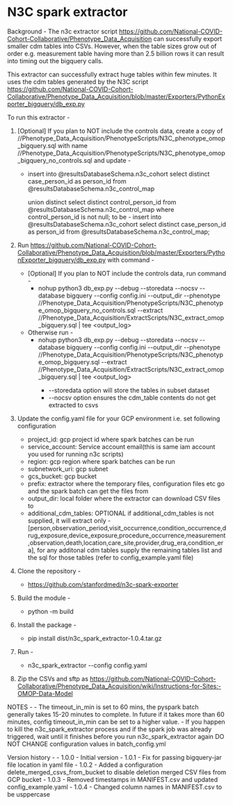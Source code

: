 # N3C spark extractor

Background - The n3c extractor script https://github.com/National-COVID-Cohort-Collaborative/Phenotype_Data_Acquisition 
can successfully export smaller cdm tables into CSVs. However, when the table sizes grow out of order 
e.g. measurement table having more than 2.5 billion rows it can result into timing out the bigquery 
calls.

This extractor can successfully extract huge tables within few minutes. It uses the cdm tables generated by the
N3C script https://github.com/National-COVID-Cohort-Collaborative/Phenotype_Data_Acquisition/blob/master/Exporters/PythonExporter_bigquery/db_exp.py 

To run this extractor -
1. [Optional] If you plan to NOT include the controls data, create a copy of /<path-to-n3c-scripts>/Phenotype_Data_Acquisition/PhenotypeScripts/N3C_phenotype_omop_bigquery.sql with name /<path-to-n3c-scripts>/Phenotype_Data_Acquisition/PhenotypeScripts/N3C_phenotype_omop_bigquery_no_controls.sql and update -
    - insert into @resultsDatabaseSchema.n3c_cohort
        select distinct case_person_id as person_id
        from @resultsDatabaseSchema.n3c_control_map

        union distinct select distinct control_person_id
        from @resultsDatabaseSchema.n3c_control_map
        where control_person_id is not null;
        to be -
        insert into @resultsDatabaseSchema.n3c_cohort
        select distinct case_person_id as person_id
        from @resultsDatabaseSchema.n3c_control_map;
        
2.  Run https://github.com/National-COVID-Cohort-Collaborative/Phenotype_Data_Acquisition/blob/master/Exporters/PythonExporter_bigquery/db_exp.py with command - 
    - [Optional] If you plan to NOT include the controls data, run command - 
        - nohup python3 db_exp.py --debug --storedata --nocsv --database bigquery --config config.ini --output_dir <output-dir> --phenotype /<path-to-n3c-scripts>/Phenotype_Data_Acquisition/PhenotypeScripts/N3C_phenotype_omop_bigquery_no_controls.sql --extract /<path-to-n3c-scripts>/Phenotype_Data_Acquisition/ExtractScripts/N3C_extract_omop_bigquery.sql | tee <output_log>
    - Otherwise run - 
        - nohup python3 db_exp.py --debug --storedata --nocsv --database bigquery --config config.ini --output_dir <output-dir> --phenotype /<path-to-n3c-scripts>/Phenotype_Data_Acquisition/PhenotypeScripts/N3C_phenotype_omop_bigquery.sql --extract /<path-to-n3c-scripts>/Phenotype_Data_Acquisition/ExtractScripts/N3C_extract_omop_bigquery.sql | tee <output_log>
            - --storedata option will store the tables in subset dataset
            - --nocsv option ensures the cdm_table contents do not get extracted to csvs
2. Update the config.yaml file for your GCP environment i.e. set following configuration 
    - project_id:  gcp project id where spark batches can be run
    - service_account:  Service account email(this is same iam account you used for running n3c scripts)
    - region:  gcp region where spark batches can be run
    - subnetwork_uri: gcp subnet
    - gcs_bucket: gcp bucket
    - prefix: extractor where the temporary files, configuration files etc go and the spark batch can get the files from
    - output_dir: local folder where the extractor can download CSV files to 
    - additional_cdm_tables: OPTIONAL if additional_cdm_tables is not supplied, it will extract only - [person,observation_period,visit_occurrence,condition_occurrence,drug_exposure,device_exposure,procedure_occurrence,measurement,observation,death,location,care_site,provider,drug_era,condition_era], for any additonal cdm tables supply the remaining tables list and the sql for those tables (refer to config_example.yaml file)
3. Clone the repository -
    - https://github.com/stanfordmed/n3c-spark-exporter
4. Build the module - 
    - python -m build
5. Install the package -
    - pip install dist/n3c_spark_extractor-1.0.4.tar.gz 
6. Run -
    - n3c_spark_extractor --config config.yaml 
7. Zip the CSVs and sftp as https://github.com/National-COVID-Cohort-Collaborative/Phenotype_Data_Acquisition/wiki/Instructions-for-Sites:-OMOP-Data-Model 

NOTES - 
    - The timeout_in_min is set to 60 mins, the pyspark batch generally takes 15-20 minutes to complete. In future if it takes more than 60 minutes, config timeout_in_min can be set to a higher value. 
    - If you happen to kill the n3c_spark_extractor process and if the spark job was already triggered, wait until it finishes before you run n3c_spark_extractor again
DO NOT CHANGE configuration values in batch_config.yml

Version history -
    - 1.0.0 - Initial version
    - 1.0.1 - Fix for passing bigquery-jar file location in yaml file
    - 1.0.2 - Added a configuration delete_merged_csvs_from_bucket to disable deletion merged CSV files from GCP bucket
    - 1.0.3 - Removed timestamps in MANIFEST.csv and updated config_example.yaml
    - 1.0.4 - Changed column names in MANIFEST.csv to be usppercase
